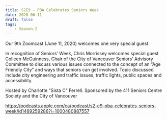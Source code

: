 ```yaml
---
title: S2E9 - PBA Celebrates Seniors Week
date: 2020-06-11
draft: false
tags:
    - Season-2
---
```


Our 9th Zoomcast (June 11, 2020) welcomes one very special guest.

In recognition of Seniors’ Week, Chris Morrissey welcomes special guest Colleen McGuinness, Chair of the City of Vancouver Seniors’ Advisory Committee to discuss various issues connected to the concept of an “Age Friendly City” and ways that seniors can get involved. Topic discussed include city engineering and traffic issues, traffic lights, public spaces and accessibility.

Hosted by Charlotte "Sista C" Ferrell. Sponsored by the 411 Seniors Centre Society and the City of Vancouver

https://podcasts.apple.com/ca/podcast/s2-e9-pba-celebrates-seniors-week/id1489259286?i=1000480887557

